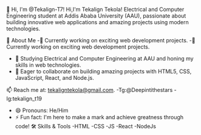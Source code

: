 👋 Hi, I'm @Tekalign-T7!
Hi,I'm Tekalign Tekola! Electrical and Computer Engineering student at Addis Ababa University (AAU),
passionate about building innovative web applications and amazing projects using modern technologies.

🌟 About Me
-🔭 Currently working on exciting web development projects.
-🔭 Currently working on exciting web development projects.
- 🌱 Studying Electrical and Computer Engineering at AAU and honing my skills in web technologies.
- 🤝 Eager to collaborate on building amazing projects with HTML5, CSS, JavaScript, React, and Node.js.
  
📫 Reach me at: tekaligntekola@gmail.com.
 -Tg:@Deepintithestars
 -Ig:tekalign_t19
                 
- 😄 Pronouns: He/Him
- ⚡ Fun fact: I'm here to make a mark and achieve greatness through code!
🛠️ Skills & Tools
  -HTML
  -CSS
  -JS
  -React
  -NodeJs
  
